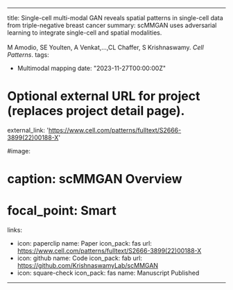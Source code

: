 
---
title: Single-cell multi-modal GAN reveals spatial patterns in single-cell data from triple-negative breast cancer
summary: scMMGAN uses adversarial learning to integrate single-cell and spatial modalities.<br /><br />M Amodio, SE Youlten, A Venkat,...,CL Chaffer, S Krishnaswamy. *Cell Patterns*.
tags:
  - Multimodal mapping
date: "2023-11-27T00:00:00Z"

# Optional external URL for project (replaces project detail page).
external_link: 'https://www.cell.com/patterns/fulltext/S2666-3899(22)00188-X'

#image:
#  caption: scMMGAN Overview
#  focal_point: Smart
links:
  - icon: paperclip
    name: Paper
    icon_pack: fas
    url: https://www.cell.com/patterns/fulltext/S2666-3899(22)00188-X
  - icon: github
    name: Code
    icon_pack: fab
    url: https://github.com/KrishnaswamyLab/scMMGAN
  - icon: square-check
    icon_pack: fas
    name: Manuscript Published
---
